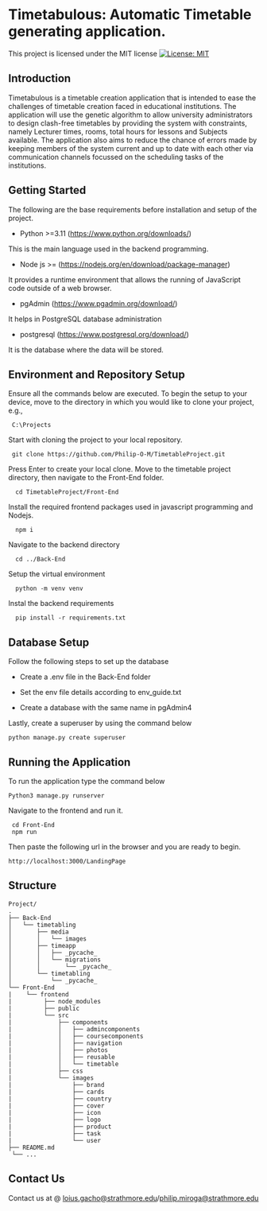 # Timetabulous: Automatic Timetable generating application.

This project is licensed under the MIT license
[![License: MIT](https://img.shields.io/badge/License-MIT-yellow.svg)](https://opensource.org/licenses/MIT)

## Introduction

Timetabulous is a timetable creation application that is intended to ease the challenges of timetable creation faced in educational institutions. The application will use the genetic algorithm to allow university administrators to design clash-free timetables by providing the system with constraints, namely Lecturer times, rooms, total hours for lessons and Subjects available. The application also aims to reduce the chance of errors made by keeping members of the system current and up to date with each other via communication channels focussed on the scheduling tasks of the institutions.

## Getting Started
The following are the base requirements before installation and setup of the project.

- Python >=3.11 (https://www.python.org/downloads/)

This is the main language used in the backend programming.

- Node js >= (https://nodejs.org/en/download/package-manager)

It provides a runtime environment that allows the running of JavaScript code outside of a web browser.

- pgAdmin (https://www.pgadmin.org/download/)

It helps in  PostgreSQL database administration

- postgresql (https://www.postgresql.org/download/)

It is the database where the data will be stored.

## Environment and Repository Setup
Ensure all the commands below are executed.
To begin the setup to your device, move to the directory in which you would like to clone your project, e.g.,

     C:\Projects
Start with cloning the project to your local repository.

     git clone https://github.com/Philip-O-M/TimetableProject.git

Press Enter to create your local clone.
Move to the timetable project directory, then navigate to the Front-End folder.

      cd TimetableProject/Front-End

Install the required frontend packages used in javascript programming and Nodejs.

      npm i

Navigate to the backend directory

      cd ../Back-End

Setup the virtual environment

      python -m venv venv

Instal the backend requirements

      pip install -r requirements.txt

## Database Setup
Follow the following steps to set up the database

  - Create a .env file in the Back-End folder
  
  - Set the env file details according to env_guide.txt
 
  - Create a database with the same name in pgAdmin4

Lastly, create a superuser by using the command below

  	python manage.py create superuser
    
## Running the Application
To run the application type the command below

	Python3 manage.py runserver

Navigate to the frontend and run it.

	 cd Front-End
	 npm run
Then paste the following url in the browser and you are ready to begin.

	http://localhost:3000/LandingPage
## Structure

	Project/
	.
	├── Back-End
	│   └── timetabling
	│       ├── media
	│       │   └── images
	│       ├── timeapp
	│       │   ├── _pycache_
	│       │   └── migrations
	│       │       └── _pycache_
	│       └── timetabling
	│           └── _pycache_
	└── Front-End
	|    └── frontend
	|         ├── node_modules
	|         ├── public
	|         └── src
	|             ├── components
	|             │   ├── admincomponents
	|             │   ├── coursecomponents
	|             │   ├── navigation
	|             │   ├── photos
	|             │   ├── reusable
	|             │   └── timetable
	|             ├── css
	|             └── images
	|                 ├── brand
	|                 ├── cards
	|                 ├── country
	|                 ├── cover
	|                 ├── icon
	|                 ├── logo
	|                 ├── product
	|                 ├── task
	|                 └── user
 	├── README.md            
	 └── ...

	
## Contact Us
Contact us at @ loius.gacho@strathmore.edu/philip.miroga@strathmore.edu

